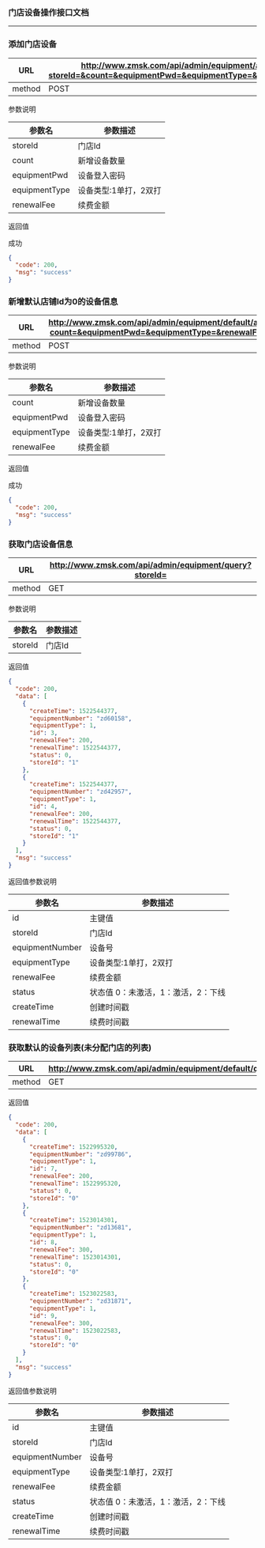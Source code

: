 ### 门店设备操作接口文档 ###
----

### 添加门店设备

|URL|http://www.zmsk.com/api/admin/equipment/add?storeId=&count=&equipmentPwd=&equipmentType=&renewalFee=|
|---|---|
|method|POST|

参数说明

|参数名|参数描述|
|---|--|
|storeId|门店Id|
|count|新增设备数量|
|equipmentPwd|设备登入密码|
|equipmentType|设备类型:1单打，2双打|
|renewalFee|续费金额|

返回值

成功

```json
{
  "code": 200,
  "msg": "success"
}
```

### 新增默认店铺Id为0的设备信息

|URL|http://www.zmsk.com/api/admin/equipment/default/add?count=&equipmentPwd=&equipmentType=&renewalFee=|
|---|---|
|method|POST|

参数说明

|参数名|参数描述|
|---|--|
|count|新增设备数量|
|equipmentPwd|设备登入密码|
|equipmentType|设备类型:1单打，2双打|
|renewalFee|续费金额|

返回值

成功

```json
{
  "code": 200,
  "msg": "success"
}
```

### 获取门店设备信息

|URL|http://www.zmsk.com/api/admin/equipment/query?storeId=|
|---|---|
|method|GET|

参数说明

|参数名|参数描述|
|---|--|
|storeId|门店Id|


返回值

```json
{
  "code": 200,
  "data": [
    {
      "createTime": 1522544377,
      "equipmentNumber": "zd60158",
      "equipmentType": 1,
      "id": 3,
      "renewalFee": 200,
      "renewalTime": 1522544377,
      "status": 0,
      "storeId": "1"
    },
    {
      "createTime": 1522544377,
      "equipmentNumber": "zd42957",
      "equipmentType": 1,
      "id": 4,
      "renewalFee": 200,
      "renewalTime": 1522544377,
      "status": 0,
      "storeId": "1"
    }
  ],
  "msg": "success"
}
```

返回值参数说明

|参数名|参数描述|
|---|--|
|id|主键值|
|storeId|门店Id|
|equipmentNumber|设备号|
|equipmentType|设备类型:1单打，2双打|
|renewalFee|续费金额|
|status|状态值 0：未激活，1：激活，2：下线|
|createTime|创建时间戳|
|renewalTime|续费时间戳|


### 获取默认的设备列表(未分配门店的列表)

|URL|http://www.zmsk.com/api/admin/equipment/default/query|
|---|---|
|method|GET|

返回值

```json
{
  "code": 200,
  "data": [
    {
      "createTime": 1522995320,
      "equipmentNumber": "zd99786",
      "equipmentType": 1,
      "id": 7,
      "renewalFee": 200,
      "renewalTime": 1522995320,
      "status": 0,
      "storeId": "0"
    },
    {
      "createTime": 1523014301,
      "equipmentNumber": "zd13681",
      "equipmentType": 1,
      "id": 8,
      "renewalFee": 300,
      "renewalTime": 1523014301,
      "status": 0,
      "storeId": "0"
    },
    {
      "createTime": 1523022583,
      "equipmentNumber": "zd31871",
      "equipmentType": 1,
      "id": 9,
      "renewalFee": 300,
      "renewalTime": 1523022583,
      "status": 0,
      "storeId": "0"
    }
  ],
  "msg": "success"
}
```

返回值参数说明

|参数名|参数描述|
|---|--|
|id|主键值|
|storeId|门店Id|
|equipmentNumber|设备号|
|equipmentType|设备类型:1单打，2双打|
|renewalFee|续费金额|
|status|状态值 0：未激活，1：激活，2：下线|
|createTime|创建时间戳|
|renewalTime|续费时间戳|
